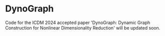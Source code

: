 # DynoGraph

Code for the ICDM 2024 accepted paper 'DynoGraph: Dynamic Graph Construction for Nonlinear Dimensionality Reduction' will be updated soon.
